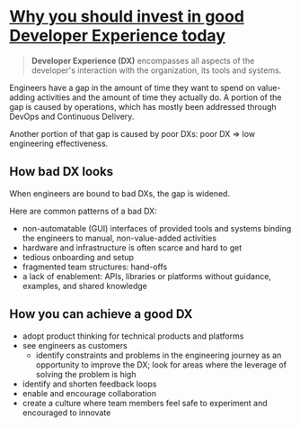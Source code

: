 # [Why you should invest in good Developer Experience today](https://www.thoughtworks.com/insights/blog/why-you-should-invest-good-developer-experience-today)

> __Developer Experience (DX)__ encompasses all aspects of the developer's interaction with the organization, its tools and systems.

Engineers have a gap in the amount of time they want to spend on value-adding activities and the amount of time they actually do.
A portion of the gap is caused by operations, which has mostly been addressed through DevOps and Continuous Delivery.

Another portion of that gap is caused by poor DXs: poor DX => low engineering effectiveness.


## How bad DX looks
When engineers are bound to bad DXs, the gap is widened.

Here are common patterns of a bad DX:
- non-automatable (GUI) interfaces of provided tools and systems binding the engineers to manual, non-value-added activities
- hardware and infrastructure is often scarce and hard to get
- tedious onboarding and setup
- fragmented team structures: hand-offs
- a lack of enablement: APIs, libraries or platforms without guidance, examples, and shared knowledge


## How you can achieve a good DX
- adopt product thinking for technical products and platforms
- see engineers as customers
  - identify constraints and problems in the engineering journey as an opportunity to improve the DX; look for areas where the leverage of solving the problem is high
- identify and shorten feedback loops
- enable and encourage collaboration
- create a culture where team members feel safe to experiment and encouraged to innovate